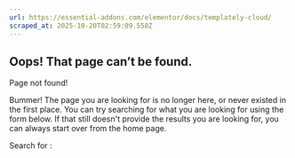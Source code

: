 ```yaml
---
url: https://essential-addons.com/elementor/docs/templately-cloud/
scraped_at: 2025-10-20T02:59:09.558Z
---
```


## Oops! That page can’t be found.

Page not found!

Bummer! The page you are looking for is no longer here, or never existed in the first place. You can try searching for what you are looking for using the form below. If that still doesn't provide the results you are looking for, you can always start over from the home page.

Search for :